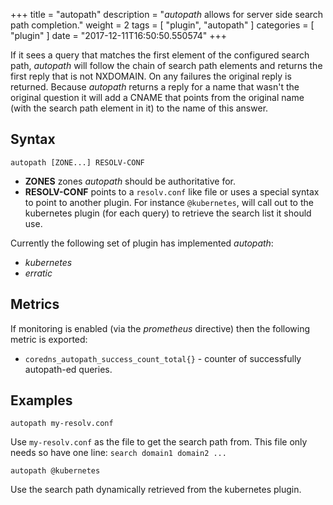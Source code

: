 +++
title = "autopath"
description = "*autopath* allows for server side search path completion."
weight = 2
tags = [ "plugin", "autopath" ]
categories = [ "plugin" ]
date = "2017-12-11T16:50:50.550574"
+++

If it sees a query that matches the first element of the configured search path, *autopath* will
follow the chain of search path elements and returns the first reply that is not NXDOMAIN. On any
failures the original reply is returned. Because *autopath* returns a reply for a name that wasn't
the original question it will add a CNAME that points from the original name (with the search path
element in it) to the name of this answer.

## Syntax

~~~
autopath [ZONE...] RESOLV-CONF
~~~

* **ZONES** zones *autopath* should be authoritative for.
* **RESOLV-CONF** points to a `resolv.conf` like file or uses a special syntax to point to another
  plugin. For instance `@kubernetes`, will call out to the kubernetes plugin (for each
  query) to retrieve the search list it should use.

Currently the following set of plugin has implemented *autopath*:

* *kubernetes*
* *erratic*

## Metrics
 
If monitoring is enabled (via the *prometheus* directive) then the following metric is exported:
 
* `coredns_autopath_success_count_total{}` - counter of successfully autopath-ed queries.

## Examples

~~~
autopath my-resolv.conf
~~~

Use `my-resolv.conf` as the file to get the search path from. This file only needs so have one line:
`search domain1 domain2 ...`

~~~
autopath @kubernetes
~~~

Use the search path dynamically retrieved from the kubernetes plugin.
